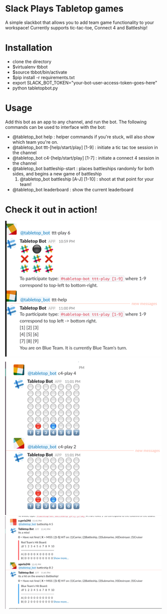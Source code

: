 # Slack Plays Tabletop games
A simple slackbot that allows you to add team game functionality to your workspace!
Currently supports tic-tac-toe, Connect 4 and Battleship!

# Installation
- clone the directory
- $virtualenv tbbot
- $source tbbot/bin/activate
- $pip install -r requirements.txt
- export SLACK_BOT_TOKEN="your-bot-user-access-token-goes-here"
- python tabletopbot.py

# Usage
Add this bot as an app to any channel, and run the bot. The following commands can be used to interface with the bot:
- \@tabletop_bot help : helper commands if you're stuck, will also show which team you're on.
- \@tabletop_bot ttt-[help/start/play] [1-9] : initiate a tic tac toe session in the channel
- \@tabletop_bot c4-[help/start/play] [1-7] : initiate a connect 4 session in the channel
- \@tabletop_bot battleship-start : places battleships randomly for both sides, and begins a new game of battleship
    1. \@tabletop_bot battleship [A-J] [1-10] : shoot at that point for your team!
- \@tabletop_bot leaderboard : show the current leaderboard

# Check it out in action!
![](img/ttt.png)
![](img/connect4.png)
![](img/battleship.png)
